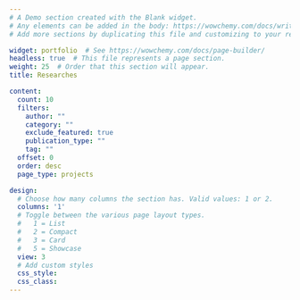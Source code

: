 ```yaml
---
# A Demo section created with the Blank widget.
# Any elements can be added in the body: https://wowchemy.com/docs/writing-markdown-latex/
# Add more sections by duplicating this file and customizing to your requirements.

widget: portfolio  # See https://wowchemy.com/docs/page-builder/
headless: true  # This file represents a page section.
weight: 25  # Order that this section will appear.
title: Researches

content:
  count: 10
  filters:
    author: ""
    category: ""
    exclude_featured: true
    publication_type: ""
    tag: ""
  offset: 0
  order: desc
  page_type: projects

design:
  # Choose how many columns the section has. Valid values: 1 or 2.
  columns: '1'
  # Toggle between the various page layout types.
  #   1 = List
  #   2 = Compact  
  #   3 = Card
  #   5 = Showcase
  view: 3
  # Add custom styles
  css_style:
  css_class:
---
```


<br>

